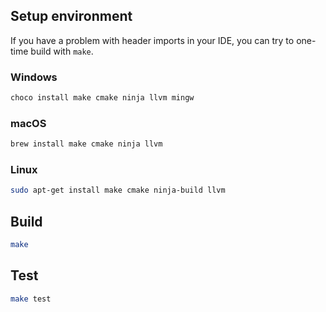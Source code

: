 ## Setup environment

If you have a problem with header imports in your IDE, you can try to one-time build with `make`.

### Windows

```powershell
choco install make cmake ninja llvm mingw
```

### macOS

```zsh
brew install make cmake ninja llvm
```

### Linux

```bash
sudo apt-get install make cmake ninja-build llvm
```

## Build

```bash
make
```

## Test

```bash
make test
```

